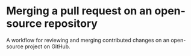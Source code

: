 # Merging a pull request on an open-source repository
A workflow for reviewing and merging contributed changes on an open-source project on GitHub.
